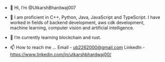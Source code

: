 - 👋 Hi, I’m @UtkarshBhardwaj007

- 👀 I am proficient in C++, Python, Java, JavaScript and TypeScript. I have worked in fields of backend development, aws cdk development, machine learning, computer vision and artificial intelligence.

- 🌱 I’m currently learning blockchain and rust.

- 📫 How to reach me ... 
Email - ub2262000@gmail.com
LinkedIn - https://www.linkedin.com/in/utkarshbhardwaj00/

<!---
UtkarshBhardwaj007/UtkarshBhardwaj007 is a ✨ special ✨ repository because its `README.md` (this file) appears on your GitHub profile.
You can click the Preview link to take a look at your changes.
--->
